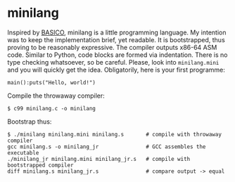 # minilang

Inspired by [BASICO](http://www.andreadrian.de/tbng/index.html), minilang is a
little programming language. My intention was to keep the implementation brief,
yet readable. It is bootstrapped, thus proving to be reasonably expressive. The
compiler outputs x86-64 ASM code.  Similar to Python, code blocks are formed
via indentation. There is no type checking whatsoever, so be careful.  Please,
look into `minilang.mini` and you will quickly get the idea.  Obligatorily,
here is your first programme:

	main():puts("Hello, world!")

Compile the throwaway compiler:

	$ c99 minilang.c -o minilang

Bootstrap thus:

	$ ./minilang minilang.mini minilang.s		# compile with throwaway compiler
	gcc minilang.s -o minilang_jr				# GCC assembles the executable
	./minilang_jr minilang.mini minilang_jr.s	# compile with bootstrapped compiler
	diff minilang.s minilang_jr.s				# compare output -> equal

